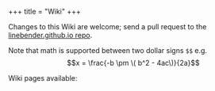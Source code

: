 +++
title = "Wiki"
+++

Changes to this Wiki are welcome; send a pull request to the [linebender.github.io repo].

Note that math is supported between two dollar signs `$$` e.g. $$x = \frac{-b \pm \( b^2 - 4ac\)}{2a}$$

Wiki pages available:

[linebender.github.io repo]: https://github.com/linebender/linebender.github.io
